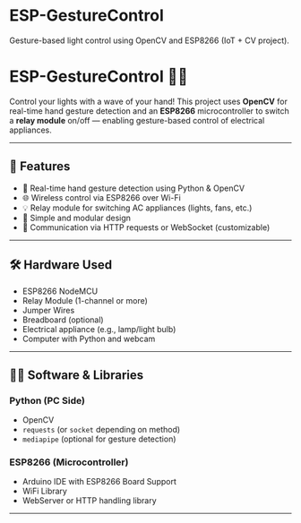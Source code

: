 # ESP-GestureControl
Gesture-based light control using OpenCV and ESP8266 (IoT + CV project).

# ESP-GestureControl 🔦🤚  
Control your lights with a wave of your hand! This project uses **OpenCV** for real-time hand gesture detection and an **ESP8266** microcontroller to switch a **relay module** on/off — enabling gesture-based control of electrical appliances.

---

## 🔧 Features

- 🤖 Real-time hand gesture detection using Python & OpenCV
- 🌐 Wireless control via ESP8266 over Wi-Fi
- 💡 Relay module for switching AC appliances (lights, fans, etc.)
- 🧠 Simple and modular design
- 📡 Communication via HTTP requests or WebSocket (customizable)

---

## 🛠️ Hardware Used

- ESP8266 NodeMCU
- Relay Module (1-channel or more)
- Jumper Wires
- Breadboard (optional)
- Electrical appliance (e.g., lamp/light bulb)
- Computer with Python and webcam

---

## 🧑‍💻 Software & Libraries

### Python (PC Side)
- OpenCV
- `requests` (or `socket` depending on method)
- `mediapipe` (optional for gesture detection)

### ESP8266 (Microcontroller)
- Arduino IDE with ESP8266 Board Support
- WiFi Library
- WebServer or HTTP handling library

---


